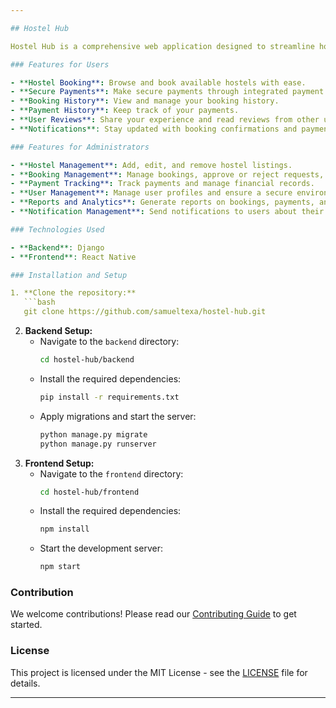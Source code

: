 ```yaml
---

## Hostel Hub

Hostel Hub is a comprehensive web application designed to streamline hostel booking and management processes. Built with Django for the backend and React Native for the frontend, Hostel Hub offers a seamless experience for both users and administrators.

### Features for Users

- **Hostel Booking**: Browse and book available hostels with ease.
- **Secure Payments**: Make secure payments through integrated payment gateways.
- **Booking History**: View and manage your booking history.
- **Payment History**: Keep track of your payments.
- **User Reviews**: Share your experience and read reviews from other users.
- **Notifications**: Stay updated with booking confirmations and payment reminders.

### Features for Administrators

- **Hostel Management**: Add, edit, and remove hostel listings.
- **Booking Management**: Manage bookings, approve or reject requests, and monitor availability.
- **Payment Tracking**: Track payments and manage financial records.
- **User Management**: Manage user profiles and ensure a secure environment.
- **Reports and Analytics**: Generate reports on bookings, payments, and user activity.
- **Notification Management**: Send notifications to users about their bookings and payments.

### Technologies Used

- **Backend**: Django
- **Frontend**: React Native

### Installation and Setup

1. **Clone the repository:**
   ```bash
   git clone https://github.com/samueltexa/hostel-hub.git
   ```
2. **Backend Setup:**
   - Navigate to the `backend` directory:
     ```bash
     cd hostel-hub/backend
     ```
   - Install the required dependencies:
     ```bash
     pip install -r requirements.txt
     ```
   - Apply migrations and start the server:
     ```bash
     python manage.py migrate
     python manage.py runserver
     ```
3. **Frontend Setup:**
   - Navigate to the `frontend` directory:
     ```bash
     cd hostel-hub/frontend
     ```
   - Install the required dependencies:
     ```bash
     npm install
     ```
   - Start the development server:
     ```bash
     npm start
     ```

### Contribution

We welcome contributions! Please read our [Contributing Guide](CONTRIBUTING.md) to get started.

### License

This project is licensed under the MIT License - see the [LICENSE](LICENSE) file for details.

---
```

